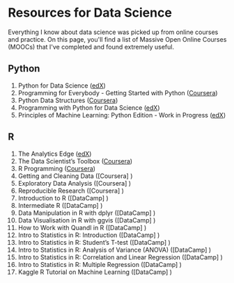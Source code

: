 # Resources for Data Science
Everything I know about data science was picked up from online courses and practice. On this page, you'll find a list of Massive Open Online Courses (MOOCs) that I've completed and found extremely useful.  
  
## Python
  
1. Python for Data Science ([edX](https://courses.edx.org/courses/course-v1:UCSanDiegoX+DSE200x+1T2018/course/))
2. Programming for Everybody - Getting Started with Python ([Coursera](https://www.coursera.org/learn/python))
3. Python Data Structures ([Coursera](https://www.coursera.org/learn/python-data))
4. Programming with Python for Data Science ([edX](https://courses.edx.org/courses/course-v1:Microsoft+DAT210x+1T2018a/course/))
5. Principles of Machine Learning: Python Edition - Work in Progress ([edX](https://courses.edx.org/courses/course-v1:Microsoft+DAT275x+2T2018/course/))

## R
  
1. The Analytics Edge ([edX](https://courses.edx.org/courses/course-v1:MITx+15.071x_2a+2T2015/course/))
2. The Data Scientist’s Toolbox ([Coursera](https://www.coursera.org/learn/data-scientists-tools/home/welcome))
3. R Programming ([Coursera](https://www.coursera.org/learn/r-programming/home/welcome))
4. Getting and Cleaning Data ([Coursera] )
5. Exploratory Data Analysis ([Coursera] )
6. Reproducible Research ([Coursera] )
7. Introduction to R ([DataCamp] )
8. Intermediate R ([DataCamp] )
9. Data Manipulation in R with dplyr ([DataCamp] )
10. Data Visualisation in R with ggvis ([DataCamp] )
11. How to Work with Quandl in R ([DataCamp] )
12. Intro to Statistics in R: Introduction ([DataCamp] )
13. Intro to Statistics in R: Student’s T-test ([DataCamp] )
14. Intro to Statistics in R: Analysis of Variance (ANOVA) ([DataCamp] )
15. Intro to Statistics in R: Correlation and Linear Regression ([DataCamp] )
16. Intro to Statistics in R: Multiple Regression ([DataCamp] )
17. Kaggle R Tutorial on Machine Learning ([DataCamp] )
